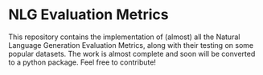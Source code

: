 # NLG Evaluation Metrics

This repository contains the implementation of (almost) all the Natural Language Generation Evaluation Metrics, along with their testing on some popular datasets. The work is almost complete and soon will be converted to a python package. Feel free to contribute!
